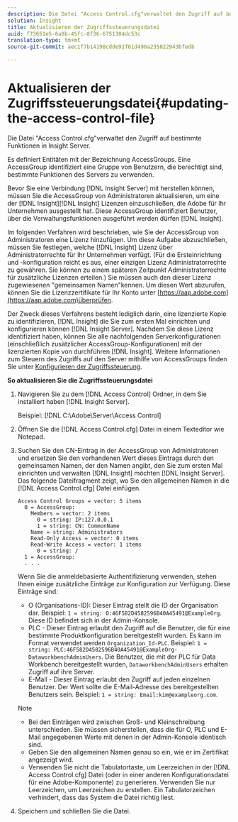 ```yaml
---
description: Die Datei "Access Control.cfg"verwaltet den Zugriff auf bestimmte Funktionen in Insight Server.
solution: Insight
title: Aktualisieren der Zugriffssteuerungsdatei
uuid: f73651e5-6a8b-45fc-8f36-6751304dc53c
translation-type: tm+mt
source-git-commit: aec1f7b14198cdde91f61d490a235022943bfedb

---
```



# Aktualisieren der Zugriffssteuerungsdatei{#updating-the-access-control-file}

Die Datei &quot;Access Control.cfg&quot;verwaltet den Zugriff auf bestimmte Funktionen in Insight Server.

Es definiert Entitäten mit der Bezeichnung AccessGroups. Eine AccessGroup identifiziert eine Gruppe von Benutzern, die berechtigt sind, bestimmte Funktionen des Servers zu verwenden.

Bevor Sie eine Verbindung [!DNL Insight Server] mit herstellen können, müssen Sie die AccessGroup von Administratoren aktualisieren, um eine der [!DNL Insight][!DNL Insight] Lizenzen einzuschließen, die Adobe für Ihr Unternehmen ausgestellt hat. Diese AccessGroup identifiziert Benutzer, über die Verwaltungsfunktionen ausgeführt werden dürfen [!DNL Insight].

Im folgenden Verfahren wird beschrieben, wie Sie der AccessGroup von Administratoren eine Lizenz hinzufügen. Um diese Aufgabe abzuschließen, müssen Sie festlegen, welche [!DNL Insight] Lizenz über Administratorrechte für Ihr Unternehmen verfügt. (Für die Ersteinrichtung und -konfiguration reicht es aus, einer einzigen Lizenz Administratorrechte zu gewähren. Sie können zu einem späteren Zeitpunkt Administratorrechte für zusätzliche Lizenzen erteilen.) Sie müssen auch den dieser Lizenz zugewiesenen &quot;gemeinsamen Namen&quot;kennen. Um diesen Wert abzurufen, können Sie die Lizenzzertifikate für Ihr Konto unter [https://aap.adobe.com](https://aap.adobe.com)überprüfen.

Der Zweck dieses Verfahrens besteht lediglich darin, eine lizenzierte Kopie zu identifizieren, [!DNL Insight] die Sie zum ersten Mal einrichten und konfigurieren können [!DNL Insight Server]. Nachdem Sie diese Lizenz identifiziert haben, können Sie alle nachfolgenden Serverkonfigurationen (einschließlich zusätzlicher AccessGroup-Konfigurationen) mit der lizenzierten Kopie von durchführen [!DNL Insight]. Weitere Informationen zum Steuern des Zugriffs auf den Server mithilfe von AccessGroups finden Sie unter [Konfigurieren der Zugriffssteuerung](../../../../home/c-inst-svr/c-admin-inst-svr/c-config-acs-ctrl/c-config-acs-ctrl.md#concept-ac385e870dbe4b57a72bf7266b60f93d).

**So aktualisieren Sie die Zugriffssteuerungsdatei**

1. Navigieren Sie zu dem [!DNL Access Control] Ordner, in dem Sie installiert haben [!DNL Insight Server].

   Beispiel: [!DNL C:\Adobe\Server\Access Control]

1. Öffnen Sie die [!DNL Access Control.cfg] Datei in einem Texteditor wie Notepad.
1. Suchen Sie den CN-Eintrag in der AccessGroup von Administratoren und ersetzen Sie den vorhandenen Wert dieses Eintrags durch den gemeinsamen Namen, der den Namen angibt, den Sie zum ersten Mal einrichten und verwalten [!DNL Insight] möchten [!DNL Insight Server]. Das folgende Dateifragment zeigt, wo Sie den allgemeinen Namen in die [!DNL Access Control.cfg] Datei einfügen.

   ```
   Access Control Groups = vector: 5 items 
     0 = AccessGroup: 
       Members = vector: 2 items 
         0 = string: IP:127.0.0.1 
         1 = string: CN: CommonName 
       Name = string: Administrators 
       Read-Only Access = vector: 0 items 
       Read-Write Access = vector: 1 items 
         0 = string: / 
     1 = AccessGroup: 
     . . . 
   ```

   Wenn Sie die anmeldebasierte Authentifizierung verwenden, stehen Ihnen einige zusätzliche Einträge zur Konfiguration zur Verfügung. Diese Einträge sind:

   * O (Organisations-ID): Dieser Eintrag stellt die ID der Organisation dar. Beispiel: `1 = string: O:46F582D4582596B40A45491@ExampleOrg`. Diese ID befindet sich in der Admin-Konsole.
   * PLC - Dieser Eintrag erlaubt den Zugriff auf die Benutzer, die für eine bestimmte Produktkonfiguration bereitgestellt wurden. Es kann im Format verwendet werden `Organization_Id-PLC`. Beispiel: `1 = string: PLC:46F582D4582596B40A45491@ExampleOrg-DataworkbenchAdminUsers`. Die Benutzer, die mit der PLC für Data Workbench bereitgestellt wurden, `DataworkbenchAdminUsers` erhalten Zugriff auf ihre Server.
   * E-Mail - Dieser Eintrag erlaubt den Zugriff auf jeden einzelnen Benutzer. Der Wert sollte die E-Mail-Adresse des bereitgestellten Benutzers sein. Beispiel: `1 = string: Email:kim@exampleorg.com`.
   >[!NOTE]
   >
   >
   >    
   >    
   >    * Bei den Einträgen wird zwischen Groß- und Kleinschreibung unterschieden. Sie müssen sicherstellen, dass die für O, PLC und E-Mail angegebenen Werte mit denen in der Admin-Konsole identisch sind.
   >    * Geben Sie den allgemeinen Namen genau so ein, wie er im Zertifikat angezeigt wird.
   >    * Verwenden Sie nicht die Tabulatortaste, um Leerzeichen in der [!DNL Access Control.cfg] Datei (oder in einer anderen Konfigurationsdatei für eine Adobe-Komponente) zu generieren. Verwenden Sie nur Leerzeichen, um Leerzeichen zu erstellen. Ein Tabulatorzeichen verhindert, dass das System die Datei richtig liest.


1. Speichern und schließen Sie die Datei.

